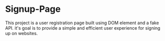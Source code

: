 # Signup-Page 

This project is a user registration page built using DOM element and a fake API.
it's goal is to provide a simple and efficient user experience for signing up on websites.
